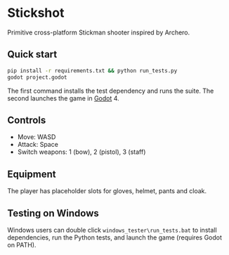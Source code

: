 # Stickshot

Primitive cross-platform Stickman shooter inspired by Archero.

## Quick start

```bash
pip install -r requirements.txt && python run_tests.py
godot project.godot
```

The first command installs the test dependency and runs the suite.
The second launches the game in [Godot](https://godotengine.org/) 4.

## Controls
- Move: WASD
- Attack: Space
- Switch weapons: 1 (bow), 2 (pistol), 3 (staff)

## Equipment
The player has placeholder slots for gloves, helmet, pants and cloak.

## Testing on Windows
Windows users can double click `windows_tester\run_tests.bat` to install
dependencies, run the Python tests, and launch the game (requires Godot on PATH).
